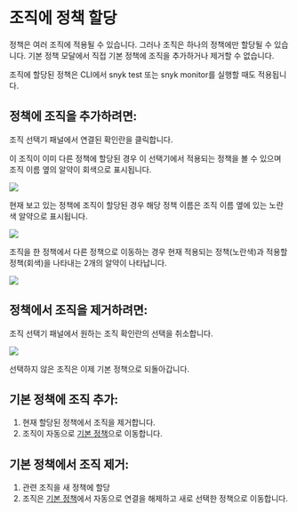 # 조직에 정책 할당

정책은 여러 조직에 적용될 수 있습니다. 그러나 조직은 하나의 정책에만 할당될 수 있습니다. 기본 정책 모달에서 직접 기본 정책에 조직을 추가하거나 제거할 수 없습니다.

조직에 할당된 정책은 CLI에서 snyk test 또는 snyk monitor를 실행할 때도 적용됩니다.

## 정책에 조직을 추가하려면:

조직 선택기 패널에서 연결된 확인란을 클릭합니다.

이 조직이 이미 다른 정책에 할당된 경우 이 선택기에서 적용되는 정책을 볼 수 있으며 조직 이름 옆의 알약이 회색으로 표시됩니다.

![](../../../.gitbook/assets/mceclip3-2-.png)

현재 보고 있는 정책에 조직이 할당된 경우 해당 정책 이름은 조직 이름 옆에 있는 노란색 알약으로 표시됩니다.

![](../../../.gitbook/assets/mceclip2-6-.png)

조직을 한 정책에서 다른 정책으로 이동하는 경우 현재 적용되는 정책(노란색)과 적용할 정책(회색)을 나타내는 2개의 알약이 나타납니다.

![](../../../.gitbook/assets/mceclip1-16-.png)

## 정책에서 조직을 제거하려면:

조직 선택기 패널에서 원하는 조직 확인란의 선택을 취소합니다.

![](../../../.gitbook/assets/untitled-2-.png)

선택하지 않은 조직은 이제 기본 정책으로 되돌아갑니다.

## 기본 정책에 조직 추가:

1. 현재 할당된 정책에서 조직을 제거합니다.
2. 조직이 자동으로 [기본 정책](shared-policies-overview.md)으로 이동합니다.

## 기본 정책에서 조직 제거:

1. 관련 조직을 새 정책에 할당
2. 조직은 [기본 정책](shared-policies-overview.md)에서 자동으로 연결을 해제하고 새로 선택한 정책으로 이동합니다.
